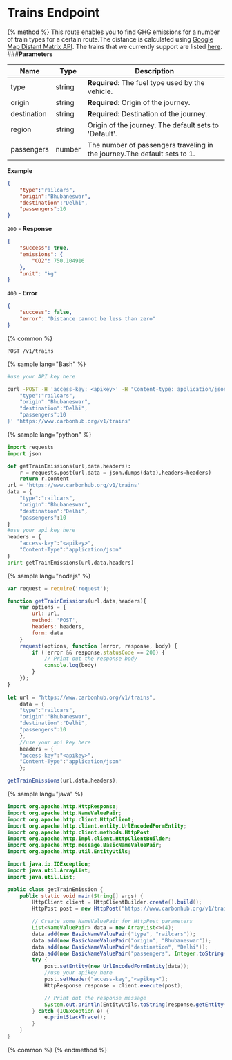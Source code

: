 # Trains Endpoint

{% method %}
This route enables you to find GHG emissions for a number of train types for a certain route.The distance is calculated using [Google Map Distant Matrix API](https://developers.google.com/maps/documentation/javascript/distancematrix). The trains that we currently support are listed [here](https://gitlab.com/aossie/CarbonFootprint-API/blob/master/raw_data/trains.json). 
###**Parameters**

| Name        | Type           | Description  |
| ------------- |-------------| -----|
| type | string | **Required:** The fuel type used by the vehicle.|
| origin    | string | **Required:** Origin of the journey. |
| destination   | string | **Required:** Destination of the journey. |
| region    | string |  Origin of the journey. The default sets to 'Default'. |
| passengers    | number | The number of passengers traveling in the journey.The default sets to 1. |
**Example**
```JSON
{
    "type":"railcars",
    "origin":"Bhubaneswar",
    "destination":"Delhi",
    "passengers":10
}
```
`200` - **Response**
```JSON
{
    "success": true,
    "emissions": {
        "CO2": 750.104916
    },
    "unit": "kg"
}
```
`400` - **Error** 
```JSON
{
    "success": false,
    "error": "Distance cannot be less than zero"
}
```
{% common %}
```
POST /v1/trains
```
{% sample lang="Bash" %}
```Bash
#use your API key here

curl -POST -H 'access-key: <apikey>' -H "Content-type: application/json" -d '{
    "type":"railcars",
    "origin":"Bhubaneswar",
    "destination":"Delhi",
    "passengers":10
}' 'https://www.carbonhub.org/v1/trains'
```
{% sample lang="python" %}
```Python
import requests
import json

def getTrainEmissions(url,data,headers):
    r = requests.post(url,data = json.dumps(data),headers=headers)
    return r.content
url = 'https://www.carbonhub.org/v1/trains'
data = {
    "type":"railcars",
    "origin":"Bhubaneswar",
    "destination":"Delhi",
    "passengers":10
}
#use your api key here
headers = {
    "access-key":"<apikey>",
    "Content-Type":"application/json"
}
print getTrainEmissions(url,data,headers)
```
{% sample lang="nodejs" %}
```javascript
var request = require('request');

function getTrainEmissions(url,data,headers){
    var options = {
        url: url,
        method: 'POST',
        headers: headers,
        form: data
    }
    request(options, function (error, response, body) {
        if (!error && response.statusCode == 200) {
            // Print out the response body
            console.log(body)
        }
    });
}
    
let url = "https://www.carbonhub.org/v1/trains",
    data = {
    "type":"railcars",
    "origin":"Bhubaneswar",
    "destination":"Delhi",
    "passengers":10
    },
    //use your api key here
    headers = {
    "access-key":"<apikey>",
    "Content-Type":"application/json"
    };

getTrainEmissions(url,data,headers); 
```
{% sample lang="java" %}
```Java
import org.apache.http.HttpResponse;
import org.apache.http.NameValuePair;
import org.apache.http.client.HttpClient;
import org.apache.http.client.entity.UrlEncodedFormEntity;
import org.apache.http.client.methods.HttpPost;
import org.apache.http.impl.client.HttpClientBuilder;
import org.apache.http.message.BasicNameValuePair;
import org.apache.http.util.EntityUtils;

import java.io.IOException;
import java.util.ArrayList;
import java.util.List;

public class getTrainEmission {
    public static void main(String[] args) {
        HttpClient client = HttpClientBuilder.create().build();
        HttpPost post = new HttpPost("https://www.carbonhub.org/v1/trains");

        // Create some NameValuePair for HttpPost parameters
        List<NameValuePair> data = new ArrayList<>(4);
        data.add(new BasicNameValuePair("type", "railcars"));
        data.add(new BasicNameValuePair("origin", "Bhubaneswar"));
        data.add(new BasicNameValuePair("destination", "Delhi"));
        data.add(new BasicNameValuePair("passengers", Integer.toString(10)));
        try {
            post.setEntity(new UrlEncodedFormEntity(data));
            //use your apikey here
            post.setHeader("access-key","<apikey>");
            HttpResponse response = client.execute(post);

            // Print out the response message
            System.out.println(EntityUtils.toString(response.getEntity()));
        } catch (IOException e) {
            e.printStackTrace();
        }
    }
}
```

{% common %}
{% endmethod %}
